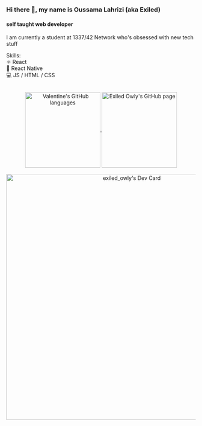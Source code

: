### Hi there 👋, my name is Oussama Lahrizi (aka Exiled)
#### self taught web developer
I am currently a student at 1337/42 Network who's obsessed with new tech stuff

Skills: <br>
⚛︎  React <br>
📱 React Native <br>
💻 JS / HTML / CSS <br>


</br>
<div align="center"> 
   <a href="https://github.com/oussamalahrizi" >
     <img align="center" src="https://github-readme-stats.vercel.app/api/top-langs/?username=oussamalahrizi&hide=HTML&langs_count=3&theme=ayu-mirage"" alt="Valentine's GitHub languages" height="200"/>
   </a>
   
   <a href="https://github.com/oussamalahrizi">
       <img align="center" src="https://github-readme-stats.vercel.app/api/?username=oussamalahrizi&theme=ayu-mirage&show_icons=true" alt="Exiled Owly's GitHub page" height="200"/>
   </a>
</div>
<div align="center">
   <br>
       <a href="https://app.daily.dev/exiledowly">
          <img src="https://api.daily.dev/devcards/v2/pwQ0WsU1UEcv3PA7xNDn1.png?r=jit&type=wide" width="652" alt="exiled_owly's Dev Card"/>
       </a>
</div>
